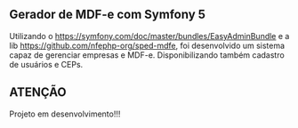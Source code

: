 ## Gerador de MDF-e com Symfony 5

Utilizando o https://symfony.com/doc/master/bundles/EasyAdminBundle e a lib https://github.com/nfephp-org/sped-mdfe, foi desenvolvido um sistema capaz de gerenciar empresas e MDF-e. Disponibilizando também cadastro de usuários e CEPs.

## ATENÇÃO

Projeto em desenvolvimento!!!
